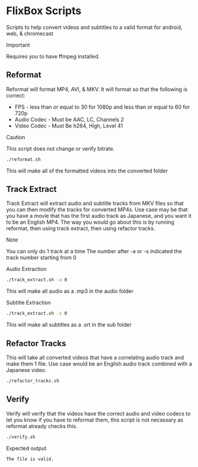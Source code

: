 # FlixBox Scripts
Scripts to help convert videos and subtitles to a valid format for android, web, & chromecast

> [!Important]
> Requires you to have ffmpeg installed.

Reformat
-----
Reformat will format MP4, AVI, & MKV. It will format so that the following is correct:
- FPS - less than or equal to 30 for 1080p and less than or equal to 60 for 720p
- Audio Codec - Must be AAC, LC, Channels 2
- Video Codec - Must Be h264, High, Level 41
> [!CAUTION]
> This script does not change or verify bitrate.
```sh
./reformat.sh
```

This will make all of the formatted videos into the converted folder

Track Extract
-----
Track Extract will extract audio and subtitle tracks from MKV files so that you can then modify the tracks for converted MP4s.
Use case may be that you have a movie that has the first audio track as Japanese, and you want it to be an English MP4.
The way you would go about this is by running reformat, then using track extract, then using refactor tracks.
> [!NOTE]
> You can only do 1 track at a time
> The number after -a or -s indicated the track number starting from 0

Audio Extraction
```sh
./track_extract.sh -a 0
```

This will make all audio as a .mp3 in the audio folder

Subtitle Extraction
```sh
./track_extract.sh -s 0
```

This will make all subtitles as a .srt in the sub folder

Refactor Tracks
-----
This will take all converted videos that have a correlating audio track and make them 1 file.
Use case would be an English audio track combined with a Japanese video.
```sh
./refactor_tracks.sh
```

Verify
-----
Verify will verify that the videos have the correct audio and video codecs to let you know if you have to reformat them, this script is not necassary as reformat already checks this.
```sh
./verify.sh
```

Expected output
```
The file is valid.
```
